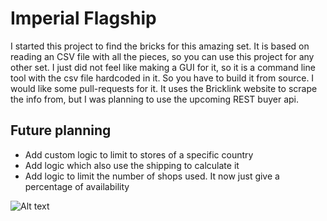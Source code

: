 # Imperial Flagship

I started this project to find the bricks for this amazing set. 
It is based on reading an CSV file with all the pieces, so you can use this project for any other set.
I just did not feel like making a GUI for it, so it is a command line tool with the csv file hardcoded in it. So you have to build it from source.
I would like some pull-requests for it.
It uses the Bricklink website to scrape the info from, but I was planning to use the upcoming REST buyer api.

## Future planning ##

- Add custom logic to limit to stores of a specific country
- Add logic which also use the shipping to calculate it
- Add logic to limit the number of shops used. It now just give a percentage of availability

![Alt text](http://www.1000steine.com/brickset/large/10210-1.jpg)